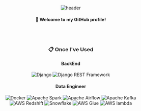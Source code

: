 <div align="center"> 

![header](https://capsule-render.vercel.app/api?type=soft&color=gradient&height=150&section=header&text=hhee4455&fontColor=ffffff&fontSize=70&animation=fadeIn&fontAlignY=55&desc=%20&descAlignY=62&descAlign=62&descColor=6441a5&descStrokeColor=ffffff&descStroke=3)
####  :wave: Welcome to my GitHub profile!

 <br/>
 <br/>
  
###  :clipboard: Once I've Used 

#### BackEnd

<div>
  <img src="https://img.shields.io/badge/Django-092E20?style=for-the-badge&logo=Django&logoColor=white" alt="Django" />
  <img src="https://img.shields.io/badge/Django%20REST%20Framework-092E20?style=for-the-badge&logo=Django&logoColor=white" alt="Django REST Framework" />
</div>

#### Data Engineer

<div>
  <img src="https://img.shields.io/badge/Docker-2496ED?style=for-the-badge&logo=Docker&logoColor=white" alt="Docker" />
  <img src="https://img.shields.io/badge/Apache%20Spark-E25A1C?style=for-the-badge&logo=Apache%20Spark&logoColor=white" alt="Apache Spark" />
  <img src="https://img.shields.io/badge/Apache%20Airflow-017CEE?style=for-the-badge&logo=Apache%20Airflow&logoColor=white" alt="Apache Airflow" />
  <img src="https://img.shields.io/badge/Apache%20Kafka-231F20?style=for-the-badge&logo=Apache%20Kafka&logoColor=white" alt="Apache Kafka" />
  <img src="https://img.shields.io/badge/AWS%20Redshift-8C4B30?style=for-the-badge&logo=Amazon%20AWS&logoColor=white" alt="AWS Redshift" />
  <img src="https://img.shields.io/badge/Snowflake-29B5E8?style=for-the-badge&logo=Snowflake&logoColor=white" alt="Snowflake" />
  <img src="https://img.shields.io/badge/AWS%20Glue-F38B00?style=for-the-badge&logo=Amazon%20AWS&logoColor=white" alt="AWS Glue" />
 <img src="https://img.shields.io/badge/AWS%20lambda-F38B00?style=for-the-badge&logo=Amazon%20AWS&logoColor=white" alt="AWS lambda" />
</div>

